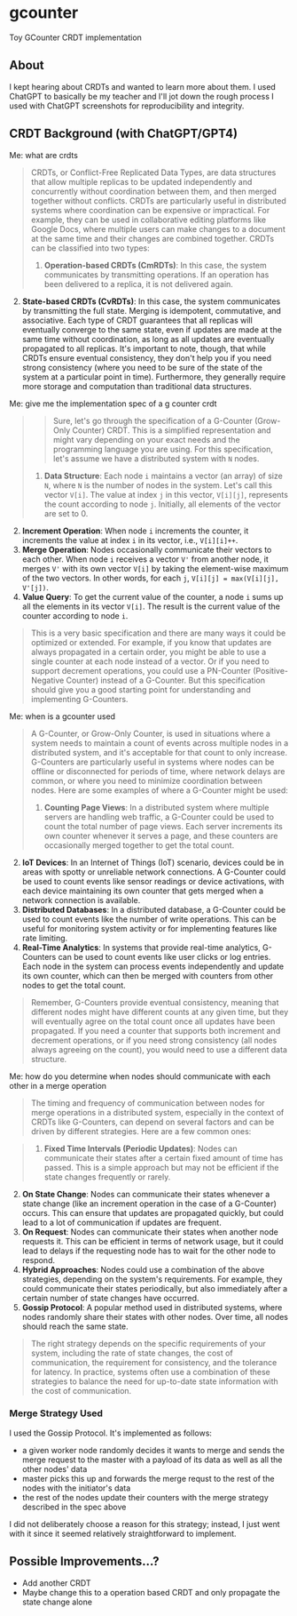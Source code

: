 # gcounter

Toy GCounter CRDT implementation

## About 

I kept hearing about CRDTs and wanted to learn more about them. I
used ChatGPT to basically be my teacher and I'll jot down the 
rough process I used with ChatGPT screenshots for reproducibility and 
integrity.

## CRDT Background (with ChatGPT/GPT4)

Me: what are crdts
> CRDTs, or Conflict-Free Replicated Data Types, are data structures that allow multiple replicas to be updated independently and concurrently without coordination between them, and then merged together without conflicts.
CRDTs are particularly useful in distributed systems where coordination can be expensive or impractical. For example, they can be used in collaborative editing platforms like Google Docs, where multiple users can make changes to a document at the same time and their changes are combined together.
CRDTs can be classified into two types:
> 1. **Operation-based CRDTs (CmRDTs)**: In this case, the system communicates by transmitting operations. If an operation has been delivered to a replica, it is not delivered again.
2. **State-based CRDTs (CvRDTs)**: In this case, the system communicates by transmitting the full state. Merging is idempotent, commutative, and associative.
Each type of CRDT guarantees that all replicas will eventually converge to the same state, even if updates are made at the same time without coordination, as long as all updates are eventually propagated to all replicas.
It's important to note, though, that while CRDTs ensure eventual consistency, they don't help you if you need strong consistency (where you need to be sure of the state of the system at a particular point in time). Furthermore, they generally require more storage and computation than traditional data structures.

Me: give me the implementation spec of a g counter crdt
> > Sure, let's go through the specification of a G-Counter (Grow-Only Counter) CRDT. This is a simplified representation and might vary depending on your exact needs and the programming language you are using. For this specification, let's assume we have a distributed system with `N` nodes.
> 1. **Data Structure**: Each node `i` maintains a vector (an array) of size `N`, where `N` is the number of nodes in the system. Let's call this vector `V[i]`. The value at index `j` in this vector, `V[i][j]`, represents the count according to node `j`. Initially, all elements of the vector are set to 0.
2. **Increment Operation**: When node `i` increments the counter, it increments the value at index `i` in its vector, i.e., `V[i][i]++`.
3. **Merge Operation**: Nodes occasionally communicate their vectors to each other. When node `i` receives a vector `V'` from another node, it merges `V'` with its own vector `V[i]` by taking the element-wise maximum of the two vectors. In other words, for each `j`, `V[i][j] = max(V[i][j], V'[j])`.
4. **Value Query**: To get the current value of the counter, a node `i` sums up all the elements in its vector `V[i]`. The result is the current value of the counter according to node `i`.

> This is a very basic specification and there are many ways it could be optimized or extended. For example, if you know that updates are always propagated in a certain order, you might be able to use a single counter at each node instead of a vector. Or if you need to support decrement operations, you could use a PN-Counter (Positive-Negative Counter) instead of a G-Counter. But this specification should give you a good starting point for understanding and implementing G-Counters.

Me: when is a gcounter used
> A G-Counter, or Grow-Only Counter, is used in situations where a system needs to maintain a count of events across multiple nodes in a distributed system, and it's acceptable for that count to only increase. G-Counters are particularly useful in systems where nodes can be offline or disconnected for periods of time, where network delays are common, or where you need to minimize coordination between nodes.
Here are some examples of where a G-Counter might be used:
> 1. **Counting Page Views**: In a distributed system where multiple servers are handling web traffic, a G-Counter could be used to count the total number of page views. Each server increments its own counter whenever it serves a page, and these counters are occasionally merged together to get the total count.
2. **IoT Devices**: In an Internet of Things (IoT) scenario, devices could be in areas with spotty or unreliable network connections. A G-Counter could be used to count events like sensor readings or device activations, with each device maintaining its own counter that gets merged when a network connection is available.
3. **Distributed Databases**: In a distributed database, a G-Counter could be used to count events like the number of write operations. This can be useful for monitoring system activity or for implementing features like rate limiting.
4. **Real-Time Analytics**: In systems that provide real-time analytics, G-Counters can be used to count events like user clicks or log entries. Each node in the system can process events independently and update its own counter, which can then be merged with counters from other nodes to get the total count.

> Remember, G-Counters provide eventual consistency, meaning that different nodes might have different counts at any given time, but they will eventually agree on the total count once all updates have been propagated. If you need a counter that supports both increment and decrement operations, or if you need strong consistency (all nodes always agreeing on the count), you would need to use a different data structure.

Me: how do you determine when nodes should communicate with each other in a merge operation
> The timing and frequency of communication between nodes for merge operations in a distributed system, especially in the context of CRDTs like G-Counters, can depend on several factors and can be driven by different strategies. Here are a few common ones:

> 1. **Fixed Time Intervals (Periodic Updates)**: Nodes can communicate their states after a certain fixed amount of time has passed. This is a simple approach but may not be efficient if the state changes frequently or rarely.
2. **On State Change**: Nodes can communicate their states whenever a state change (like an increment operation in the case of a G-Counter) occurs. This can ensure that updates are propagated quickly, but could lead to a lot of communication if updates are frequent.
3. **On Request**: Nodes can communicate their states when another node requests it. This can be efficient in terms of network usage, but it could lead to delays if the requesting node has to wait for the other node to respond.
4. **Hybrid Approaches**: Nodes could use a combination of the above strategies, depending on the system's requirements. For example, they could communicate their states periodically, but also immediately after a certain number of state changes have occurred.
5. **Gossip Protocol**: A popular method used in distributed systems, where nodes randomly share their states with other nodes. Over time, all nodes should reach the same state.

> The right strategy depends on the specific requirements of your system, including the rate of state changes, the cost of communication, the requirement for consistency, and the tolerance for latency. In practice, systems often use a combination of these strategies to balance the need for up-to-date state information with the cost of communication.

### Merge Strategy Used
I used the Gossip Protocol. It's implemented as follows:
* a given worker node randomly decides it wants to merge and sends the merge request to the master with a payload of its data as well as all the other nodes' data
* master picks this up and forwards the merge requst to the rest of 
the nodes with the initiator's data
* the rest of the nodes update their counters with the merge strategy 
described in the spec above

I did not deliberately choose a reason for this strategy; instead, I 
just went with it since it seemed relatively straightforward to implement.

## Possible Improvements...?
* Add another CRDT
* Maybe change this to a operation based CRDT and only propagate the 
state change alone
